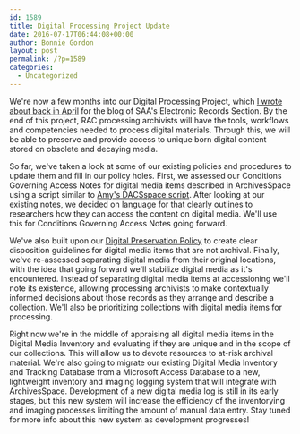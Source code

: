 ```yaml
---
id: 1589
title: Digital Processing Project Update
date: 2016-07-17T06:44:08+00:00
author: Bonnie Gordon
layout: post
permalink: /?p=1589
categories:
  - Uncategorized
---
```

We're now a few months into our Digital Processing Project, which [I wrote about back in April](https://saaers.wordpress.com/2016/04/05/digital-processing-at-the-rockefeller-archive-center/) for the blog of SAA's Electronic Records Section. By the end of this project, RAC processing archivists will have the tools, workflows and competencies needed to process digital materials. Through this, we will be able to preserve and provide access to unique born digital content stored on obsolete and decaying media.<!--more-->

So far, we've taken a look at some of our existing policies and procedures to update them and fill in our policy holes. First, we assessed our Conditions Governing Access Notes for digital media items described in ArchivesSpace using a script similar to [Amy's DACSspace script](http://blog.rockarch.org/?p=1581). After looking at our existing notes, we decided on language for that clearly outlines to researchers how they can access the content on digital media. We'll use this for Conditions Governing Access Notes going forward.

We've also built upon our [Digital Preservation Policy](http://www.rockarch.org/programs/digital/DigPresPolicy.php) to create clear disposition guidelines for digital media items that are not archival. Finally, we've re-assessed separating digital media from their original locations, with the idea that going forward we'll stabilize digital media as it's encountered. Instead of separating digital media items at accessioning we'll note its existence, allowing processing archivists to make contextually informed decisions about those records as they arrange and describe a collection. We'll also be prioritizing collections with digital media items for processing.

Right now we're in the middle of appraising all digital media items in the Digital Media Inventory and evaluating if they are unique and in the scope of our collections. This will allow us to devote resources to at-risk archival material. We're also going to migrate our existing Digital Media Inventory and Tracking Database from a Microsoft Access Database to a new, lightweight inventory and imaging logging system that will integrate with ArchivesSpace. Development of a new digital media log is still in its early stages, but this new system will increase the efficiency of the inventorying and imaging processes limiting the amount of manual data entry. Stay tuned for more info about this new system as development progresses!
